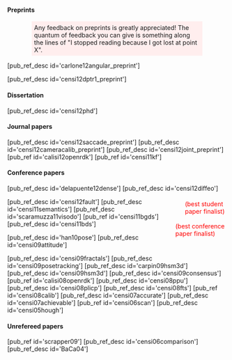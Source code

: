 #### Preprints
<p style='background-color: #fee; margin-left: 4em; margin-right: 4em; padding: 0.4em'> Any feedback on preprints is greatly appreciated! The quantum of feedback you can give is something along the lines of "I stopped reading because I got lost at point X".
</p>

[pub_ref_desc id='carlone12angular_preprint']

[pub_ref_desc id='censi12dptr1_preprint']


#### Dissertation

[pub_ref_desc id='censi12phd']

#### Journal papers


[pub_ref_desc id='censi12saccade_preprint']
[pub_ref_desc id='censi12cameracalib_preprint']
[pub_ref_desc id='censi12joint_preprint']
[pub_ref id='calisi12openrdk']
[pub_ref id='censi11kf']


#### Conference papers 

[pub_ref_desc id='delapuente12dense']
[pub_ref_desc id='censi12diffeo'] 

<div style='float:right; color: red; padding: 5px'> (best student <br/> paper finalist)</div>
[pub_ref_desc id='censi12fault']
[pub_ref_desc id='censi11semantics']
[pub_ref_desc id='scaramuzza11visodo']
[pub_ref id='censi11bgds']


<div style='float:right; color: red; padding: 5px'> (best conference <br/> paper finalist) </div>
[pub_ref_desc id='censi11bds']

  
[pub_ref_desc id='han10pose']
[pub_ref_desc id='censi09attitude']


[pub_ref_desc id='censi09fractals']
[pub_ref_desc id='censi09posetracking']
[pub_ref_desc id='carpin09hsm3d']
[pub_ref_desc id='censi09hsm3d']
[pub_ref_desc id='censi09consensus']
[pub_ref id='calisi08openrdk']
[pub_ref_desc id='censi08ppu']
[pub_ref_desc id='censi08plicp']
[pub_ref_desc id='censi08fts']
[pub_ref id='censi08calib'] 
[pub_ref_desc id='censi07accurate']
[pub_ref_desc id='censi07achievable']
[pub_ref id='censi06scan']
[pub_ref_desc id='censi05hough']


<h4> Unrefereed papers </h4>

[pub_ref id='scrapper09']
[pub_ref_desc id='censi06comparison']
[pub_ref_desc id='BaCa04']